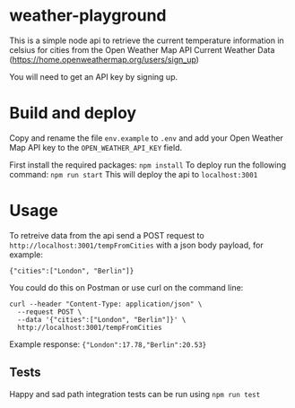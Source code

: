 # weather-playground

This is a simple node api to retrieve the current temperature information in celsius for cities from the Open Weather Map API Current Weather Data (https://home.openweathermap.org/users/sign_up)

You will need to get an API key by signing up.

# Build and deploy

Copy and rename the file `env.example` to `.env` and add your Open Weather Map API key to the `OPEN_WEATHER_API_KEY` field.

First install the required packages: `npm install`
To deploy run the following command: `npm run start`
This will deploy the api to `localhost:3001`

# Usage

To retreive data from the api send a POST request to `http://localhost:3001/tempFromCities` with a json body payload, for example:
```
{"cities":["London", "Berlin"]}
```

You could do this on Postman or use curl on the command line:

```
curl --header "Content-Type: application/json" \
  --request POST \
  --data '{"cities":["London", "Berlin"]}' \
  http://localhost:3001/tempFromCities
```

Example response: `{"London":17.78,"Berlin":20.53}`

## Tests

Happy and sad path integration tests can be run using `npm run test`


